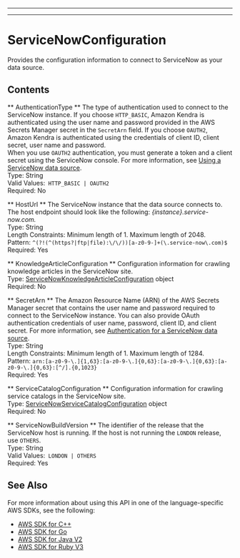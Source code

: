 --------

--------

# ServiceNowConfiguration<a name="API_ServiceNowConfiguration"></a>

Provides the configuration information to connect to ServiceNow as your data source\.

## Contents<a name="API_ServiceNowConfiguration_Contents"></a>

 ** AuthenticationType **   <a name="Kendra-Type-ServiceNowConfiguration-AuthenticationType"></a>
The type of authentication used to connect to the ServiceNow instance\. If you choose `HTTP_BASIC`, Amazon Kendra is authenticated using the user name and password provided in the AWS Secrets Manager secret in the `SecretArn` field\. If you choose `OAUTH2`, Amazon Kendra is authenticated using the credentials of client ID, client secret, user name and password\.  
When you use `OAUTH2` authentication, you must generate a token and a client secret using the ServiceNow console\. For more information, see [Using a ServiceNow data source](https://docs.aws.amazon.com/kendra/latest/dg/data-source-servicenow.html)\.  
Type: String  
Valid Values:` HTTP_BASIC | OAUTH2`   
Required: No

 ** HostUrl **   <a name="Kendra-Type-ServiceNowConfiguration-HostUrl"></a>
The ServiceNow instance that the data source connects to\. The host endpoint should look like the following: *\{instance\}\.service\-now\.com\.*   
Type: String  
Length Constraints: Minimum length of 1\. Maximum length of 2048\.  
Pattern: `^(?!(^(https?|ftp|file):\/\/))[a-z0-9-]+(\.service-now\.com)$`   
Required: Yes

 ** KnowledgeArticleConfiguration **   <a name="Kendra-Type-ServiceNowConfiguration-KnowledgeArticleConfiguration"></a>
Configuration information for crawling knowledge articles in the ServiceNow site\.  
Type: [ServiceNowKnowledgeArticleConfiguration](API_ServiceNowKnowledgeArticleConfiguration.md) object  
Required: No

 ** SecretArn **   <a name="Kendra-Type-ServiceNowConfiguration-SecretArn"></a>
The Amazon Resource Name \(ARN\) of the AWS Secrets Manager secret that contains the user name and password required to connect to the ServiceNow instance\. You can also provide OAuth authentication credentials of user name, password, client ID, and client secret\. For more information, see [Authentication for a ServiceNow data source](https://docs.aws.amazon.com/kendra/latest/dg/data-source-servicenow.html#servicenow-authentication)\.  
Type: String  
Length Constraints: Minimum length of 1\. Maximum length of 1284\.  
Pattern: `arn:[a-z0-9-\.]{1,63}:[a-z0-9-\.]{0,63}:[a-z0-9-\.]{0,63}:[a-z0-9-\.]{0,63}:[^/].{0,1023}`   
Required: Yes

 ** ServiceCatalogConfiguration **   <a name="Kendra-Type-ServiceNowConfiguration-ServiceCatalogConfiguration"></a>
Configuration information for crawling service catalogs in the ServiceNow site\.  
Type: [ServiceNowServiceCatalogConfiguration](API_ServiceNowServiceCatalogConfiguration.md) object  
Required: No

 ** ServiceNowBuildVersion **   <a name="Kendra-Type-ServiceNowConfiguration-ServiceNowBuildVersion"></a>
The identifier of the release that the ServiceNow host is running\. If the host is not running the `LONDON` release, use `OTHERS`\.  
Type: String  
Valid Values:` LONDON | OTHERS`   
Required: Yes

## See Also<a name="API_ServiceNowConfiguration_SeeAlso"></a>

For more information about using this API in one of the language\-specific AWS SDKs, see the following:
+  [AWS SDK for C\+\+](https://docs.aws.amazon.com/goto/SdkForCpp/kendra-2019-02-03/ServiceNowConfiguration) 
+  [AWS SDK for Go](https://docs.aws.amazon.com/goto/SdkForGoV1/kendra-2019-02-03/ServiceNowConfiguration) 
+  [AWS SDK for Java V2](https://docs.aws.amazon.com/goto/SdkForJavaV2/kendra-2019-02-03/ServiceNowConfiguration) 
+  [AWS SDK for Ruby V3](https://docs.aws.amazon.com/goto/SdkForRubyV3/kendra-2019-02-03/ServiceNowConfiguration) 
